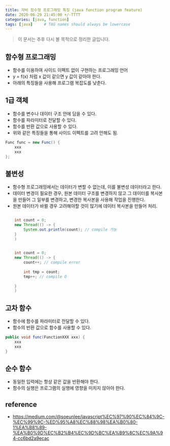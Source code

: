 ```yaml
---
title: 자바 함수형 프로그래밍 특징 (java function program feature)
date: 2020-06-29 21:45:00 +/-TTTT
categories: [java, function]
tags: [java]     # TAG names should always be lowercase
---
```


> 이 문서는 추후 다시 볼 목적으로 정리한 글입니다.  

## 함수형 프로그래밍
- 함수를 이용하여 사이드 이펙트 없이 구현하는 프로그래밍 언어
- y = f(x) 처럼 x 값이 같으면 y 값이 같아야 한다. 
- 아래의 특징들을 사용해 프로그램 복잡도를 낮춘다.

## 1급 객체
- 함수를 변수나 데이터 구조 안에 담을 수 있다.
- 함수를 파라미터로 전달할 수 있다.
- 함수를 반환 값으로 사용할 수 있다.
- 위와 같은 특징들을 통해 사이드 이펙트를 고려 안해도 됨. 
```java
Func func = new Func() {
    xxx
    xxx     
};

```

## 불변성 
- 함수형 프로그래밍에서는 데이터가 변할 수 없는데, 이를 불변성 데이터라고 한다.
- 데이터 변경이 필요한 경우, 원본 데이터 구조를 변경하지 않고 그 데이터를 복사본을 만들어 그 일부를 변경하고, 변경한 복사본을 사용해 작업을 진행한다.
- 원본 데이터가 바뀔 경우 고려해야할 것이 많기에 데이터 복사본을 만들어 처리. 
```java

    int count = 0;
    new Thread(() -> {
        System.out.println(count); // compile 가능
    }
    )   

    
    int count = 0;
    new Thread(() -> {  
        count++; // compile error
    
        int tmp = count;
        tmp++; // compile O
    
    }
    )  


```

## 고차 함수 
- 함수에 함수를 파라미터로 전달할 수 있다.
- 함수의 반환 값으로 함수를 사용할 수 있다.
```java
public void func(FunctionXXX xxx) {
    xxx
    xxx
}
```


## 순수 함수 
- 동일한 입력에는 항상 같은 값을 반환해야 한다.
- 함수의 실행은 프로그램의 실행에 영향을 미치지 않아야 한다.


## reference
-  https://medium.com/@soeunlee/javascript%EC%97%90%EC%84%9C-%EC%99%9C-%ED%95%A8%EC%88%98%EA%B0%80-1%EA%B8%89-%EA%B0%9D%EC%B2%B4%EC%9D%BC%EA%B9%8C%EC%9A%94-cc6bd2a9ecac